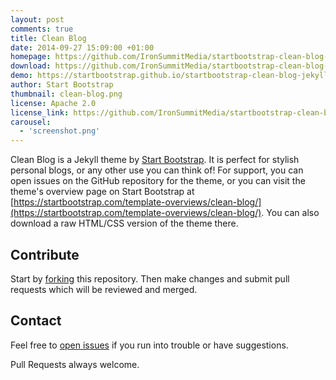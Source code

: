 ```yaml
---
layout: post
comments: true
title: Clean Blog
date: 2014-09-27 15:09:00 +01:00
homepage: https://github.com/IronSummitMedia/startbootstrap-clean-blog-jekyll
download: https://github.com/IronSummitMedia/startbootstrap-clean-blog-jekyll/archive/gh-pages.zip
demo: https://startbootstrap.github.io/startbootstrap-clean-blog-jekyll/
author: Start Bootstrap
thumbnail: clean-blog.png
license: Apache 2.0
license_link: https://github.com/IronSummitMedia/startbootstrap-clean-blog-jekyll/blob/gh-pages/LICENSE
carousel:
  - 'screenshot.png'
---
```


Clean Blog is a Jekyll theme by [Start Bootstrap](https://startbootstrap.com). It is perfect for stylish personal blogs, or any other use you can think of! For support, you can open issues on the GitHub repository for the theme, or you can visit the theme's overview page on Start Bootstrap at [https://startbootstrap.com/template-overviews/clean-blog/](https://startbootstrap.com/template-overviews/clean-blog/).
You can also download a raw HTML/CSS version of the theme there.

## Contribute

Start by [forking](https://github.com/IronSummitMedia/startbootstrap-clean-blog-jekyll/fork) this repository. Then make changes and submit pull requests which will be reviewed and merged.

## Contact

Feel free to [open issues](https://github.com/IronSummitMedia/startbootstrap-clean-blog-jekyll) if you run into trouble or have suggestions.

Pull Requests always welcome.
